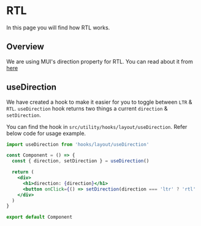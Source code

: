 # RTL

In this page you will find how RTL works.

## Overview

We are using MUI's direction property for RTL.
You can read about it from [here](https://mui.com/guides/right-to-left/)

## useDirection

We have created a hook to make it easier for you to toggle between `LTR` & `RTL`.
`useDirection` hook returns two things a current `direction` & `setDirection`.

You can find the hook in `src/utility/hooks/layout/useDirection`. Refer below code for usage example.

```jsx
import useDirection from 'hooks/layout/useDirection'

const Component = () => {
  const { direction, setDirection } = useDirection()

  return (
    <div>
      <h1>direction: {direction}</h1>
      <button onClick={() => setDirection(direction === 'ltr' ? 'rtl' : 'ltr')}>Toggle direction</button>
    </div>
  )
}

export default Component
```
